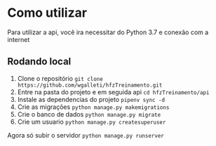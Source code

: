 # Como utilizar

Para utilizar a api, você ira necessitar do Python 3.7 e conexão com a internet

## Rodando local

1. Clone o repositório `git clone https://github.com/wgalleti/hfzTreinamento.git`
1. Entre na pasta do projeto e em seguida api `cd hfzTreinamento/api`
1. Instale as dependencias do projeto `pipenv sync -d`
1. Crie as migrações `python manage.py makemigrations`
1. Crie o banco de dados `python manage.py migrate`
1. Crie um usuario `python manage.py createsuperuser`


Agora só subir o servidor `python manage.py runserver`